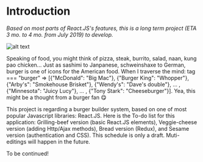 # Introduction
*Based on most parts of React.JS's features, this is a long term project (ETA 3 mo. to 4 mo. from July 2019) to develop.*  

![alt text](https://images-na.ssl-images-amazon.com/images/I/71ieX5VhqxL._SL1500_.jpg)

Speaking of food, you might think of pizza, steak, burrito, salad, naan, kung pao chicken... Just as sashimi to Janpanese, schweinshaxe to German, burger is one of icons for the American food. When I traverse the mind: tag === "burger" => [{"McDonald": "Big Mac"}, {"Burger King": "Whopper"}, {"Arby's": "Smokehouse Brisket"}, {"Wendy's": "Dave's double"}, ... , {"Minnesota": "Juicy Lucy"}, ... , {"Tony Stark": "Cheeseburger"}]. Yea, this might be a thought from a burger fan :yum:

This project is regarding a burger builder system, based on one of most popular Javascript libraries: React.JS. Here is the To-do list for this application: Grilling-beef version (basic React.JS elements), Veggie-cheese version (adding Http/Ajax methods), Bread version (Redux), and Sesame version (authentication and CSS). This schedule is only a draft. Muti-editings will happen in the future.


To be continued!
